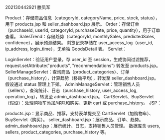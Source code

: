 202130442921 滕凤军

Product：存储商品信息（categoryId, categoryName, price, stock, status），用于 products.jsp 和 seller_dashboard.jsp 展示。
Order：存储订单（purchaseId, userId, categoryId, purchaseDate, price, quantity），用于订单查看。
SalesTrend：存储趋势（categoryId, monthlySales, predictedSales, confidence），展示预测结果。
浏览记录存储在 user_access_log（user_id, ip_address, login_time），无单独 GoodsDetail 表。
Servlet：

LoginServlet：验证用户登录，存 user_id 至 session，生成协同过滤推荐，request.setAttribute("products", "recommendations") 转发至 products.jsp。
SellerManageServlet：查询商品（product_categories）、订单（purchase_history），计算趋势（移动平均），转发至 seller_dashboard.jsp。假设通过 status 管理上下架。
AdminManageServlet：管理销售人员（sellers），查询统计、日志（purchase_history, user_access_log, operation_log），转发至 admin_dashboard.jsp。
CartServlet、BuyServlet（假设）：处理购物车添加/移除和购买，更新 cart 或 purchase_history。
JSP：

products.jsp：显示商品、推荐，支持表单提交至 CartServlet（加购物车）、BuyServlet（购买）。
seller_dashboard.jsp：展示商品、订单、趋势。
admin_dashboard.jsp：展示统计、日志，支持销售人员管理。
数据库含 users, sellers, product_categories, purchase_history 等。
